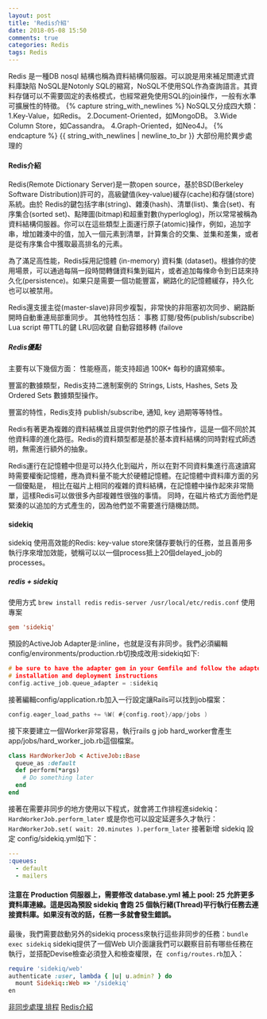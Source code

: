```yaml
---
layout: post
title: 'Redis介紹'
date: 2018-05-08 15:50
comments: true
categories: Redis
tags: Redis
---
```

Redis 是一種DB nosql 結構也稱為資料結構伺服器。可以說是用來補足關連式資料庫缺陷
NoSQL是Notonly SQL的縮寫，NoSQL不使用SQL作為查詢語言。其資料存儲可以不需要固定的表格模式，也經常避免使用SQL的join操作，一般有水準可擴展性的特徵。
{% capture string_with_newlines %}
NoSQL又分成四大類：
1.Key-Value，如Redis。
2.Document-Oriented，如MongoDB。
3.Wide Column Store，如Cassandra。
4.Graph-Oriented，如Neo4J。
{% endcapture %}
{{ string_with_newlines | newline_to_br }}
大部份用於異步處理的

#### Redis介紹
Redis(Remote Dictionary Server)是一款open source，基於BSD(Berkeley Software Distribution)許可的，高級鍵值(key-value)緩存(cache)和存儲(store) 系統。由於 Redis的鍵包括字串(string)、雜湊(hash)、清單(list)、集合(set)、有序集合(sorted set)、點陣圖(bitmap)和超重對數(hyperloglog)，所以常常被稱為資料結構伺服器。你可以在這些類型上面運行原子(atomic)操作，例如，追加字串，增加雜湊中的值，加入一個元素到清單，計算集合的交集、並集和差集，或者是從有序集合中獲取最高排名的元素。

為了滿足高性能，Redis採用記憶體 (in-memory) 資料集 (dataset)。根據你的使用場景，可以通過每隔一段時間轉儲資料集到磁片，或者追加每條命令到日誌來持久化(persistence)。如果只是需要一個功能豐富，網路化的記憶體緩存，持久化也可以被禁用。

Redis還支援主從(master-slave)非同步複製，非常快的非阻塞初次同步、網路斷開時自動重連局部重同步。 其他特性包括：
事務
訂閱/發佈(publish/subscribe)
Lua script
帶TTL的鍵
LRU回收鍵
自動容錯移轉 (failove
##### Redis優點

主要有以下幾個方面：
性能極高，能支持超過 100K+ 每秒的讀寫頻率。

豐富的數據類型，Redis支持二進制案例的 Strings, Lists, Hashes, Sets 及 Ordered Sets 數據類型操作。

豐富的特性，Redis支持 publish/subscribe, 通知, key 過期等等特性。

Redis有著更為複雜的資料結構並且提供對他們的原子性操作，這是一個不同於其他資料庫的進化路徑。Redis的資料類型都是基於基本資料結構的同時對程式師透明，無需進行額外的抽象。

Redis運行在記憶體中但是可以持久化到磁片，所以在對不同資料集進行高速讀寫時需要權衡記憶體，應為資料量不能大於硬體記憶體。在記憶體中資料庫方面的另一個優點是， 相比在磁片上相同的複雜的資料結構，在記憶體中操作起來非常簡單，這樣Redis可以做很多內部複雜性很強的事情。 同時，在磁片格式方面他們是緊湊的以追加的方式產生的，因為他們並不需要進行隨機訪問。
#### sidekiq
sidekiq 使用高效能的Redis: key-value store來儲存要執行的任務，並且善用多執行序來增加效能，號稱可以以一個process抵上20個delayed_job的processes。
#####  redis + sidekiq
使用方式
`brew install redis`
`redis-server /usr/local/etc/redis.conf`
使用專案
```conf
gem 'sidekiq'
```
預設的ActiveJob Adapter是:inline，也就是沒有非同步。我們必須編輯config/environments/production.rb切換成改用:sidekiq如下:
```c
# be sure to have the adapter gem in your Gemfile and follow the adapter specific
# installation and deployment instructions
config.active_job.queue_adapter = :sidekiq
```
接著編輯config/application.rb加入一行設定讓Rails可以找到job檔案：
```c
config.eager_load_paths += %W( #{config.root}/app/jobs )
```
接下來要建立一個Worker非常容易，執行rails g job hard_worker會產生app/jobs/hard_worker_job.rb這個檔案。
```rb
class HardWorkerJob < ActiveJob::Base
  queue_as :default
  def perform(*args)
    # Do something later
  end
end
```
接著在需要非同步的地方使用以下程式，就會將工作排程進sidekiq：
`HardWorkerJob.perform_later`
或是你也可以設定延遲多久才執行：
`HardWorkerJob.set( wait: 20.minutes ).perform_later`
接著新增 sidekiq 設定 config/sidekiq.yml如下：
```yaml
---
:queues:
  - default
  - mailers
```
#### 注意在 Production 伺服器上，需要修改 database.yml 補上 pool: 25 允許更多資料庫連線。這是因為預設 sidekiq 會跑 25 個執行緒(Thread)平行執行任務去連接資料庫。如果沒有改的話，任務一多就會發生錯誤。
最後，我們需要啟動另外的sidekiq process來執行這些非同步的任務：`bundle exec sidekiq`
sidekiq提供了一個Web UI介面讓我們可以觀察目前有哪些任務在執行，並搭配Devise檢查必須登入和檢查權限，在` config/routes.rb`加入：
```rb
require 'sidekiq/web'
authenticate :user, lambda { |u| u.admin? } do
  mount Sidekiq::Web => '/sidekiq'
en
```
[非同步處理 排程](https://ihower.tw/rails/background-process.html)
[Redis介紹](http://www.syscom.com.tw/ePaper_New_Content.aspx?id=489&EPID=215&TableName=sgEPArticle)